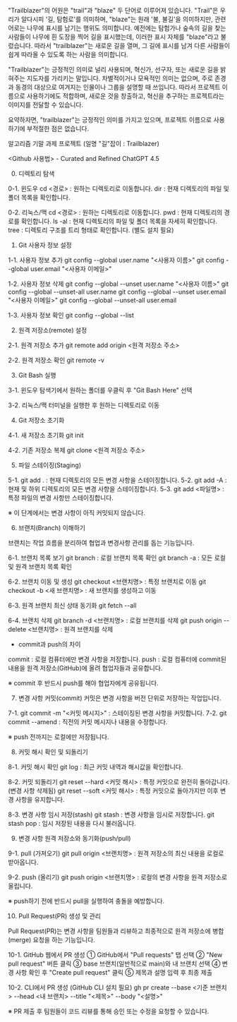 "Trailblazer"의 어원은 "trail"과 "blaze" 두 단어로 이루어져 있습니다. "Trail"은 우리가 알다시피 '길, 탐험로'를 의미하며, "blaze"는 원래 '불, 불길'을 의미하지만, 관련어로는 나무에 표시를 남기는 행위도 의미합니다. 예전에는 탐험가나 숲속의 길을 찾는 사람들이 나무에 흰 도장을 찍어 길을 표시했는데, 이러한 표시 자체를 "blaze"라고 불렀습니다. 따라서 "trailblazer"는 새로운 길을 열며, 그 길에 표시를 남겨 다른 사람들이 쉽게 따라올 수 있도록 하는 사람을 의미합니다.

"Trailblazer"는 긍정적인 의미로 널리 사용되며, 혁신가, 선구자, 또는 새로운 길을 밝혀주는 지도자를 가리키는 말입니다. 차별적이거나 모욕적인 의미는 없으며, 주로 존경과 동경의 대상으로 여겨지는 인물이나 그룹을 설명할 때 쓰입니다. 따라서 프로젝트 이름으로 사용하기에도 적합하며, 새로운 것을 창출하고, 혁신을 추구하는 프로젝트라는 이미지를 전달할 수 있습니다.

요약하자면, "trailblazer"는 긍정적인 의미를 가지고 있으며, 프로젝트 이름으로 사용하기에 부적절한 점은 없습니다.

알고리즘 기말 과제 프로젝트 (일명 "길"잡이 : Trailblazer)

<Github 사용법> - Curated and Refined ChatGPT 4.5 

0. 디렉토리 탐색

0-1. 윈도우 cd <경로> : 원하는 디렉토리로 이동합니다. dir : 현재 디렉토리의 파일 및 폴더 목록을 확인합니다.

0-2. 리눅스/맥 cd <경로> : 원하는 디렉토리로 이동합니다. pwd : 현재 디렉토리의 경로를 확인합니다. ls -al : 현재 디렉토리의 파일 및 폴더 목록을 자세히 확인합니다. tree : 디렉토리 구조를 트리 형태로 확인합니다. (별도 설치 필요)

1. Git 사용자 정보 설정

1-1. 사용자 정보 추가 git config --global user.name "<사용자 이름>" git config --global user.email "<사용자 이메일>"

1-2. 사용자 정보 삭제 git config --global --unset user.name "<사용자 이름>" git config --global --unset-all user.name git config --global --unset user.email "<사용자 이메일>" git config --global --unset-all user.email

1-3. 사용자 정보 확인 git config --global --list

2. 원격 저장소(remote) 설정

2-1. 원격 저장소 추가 git remote add origin <원격 저장소 주소>

2-2. 원격 저장소 확인 git remote -v

3. Git Bash 실행

3-1. 윈도우 탐색기에서 원하는 폴더를 우클릭 후 "Git Bash Here" 선택

3-2. 리눅스/맥 터미널을 실행한 후 원하는 디렉토리로 이동

4. Git 저장소 초기화

4-1. 새 저장소 초기화 git init

4-2. 기존 저장소 복제 git clone <원격 저장소 주소>

5. 파일 스테이징(Staging)

5-1. git add . : 현재 디렉토리의 모든 변경 사항을 스테이징합니다. 
5-2. git add -A : 현재 및 하위 디렉토리의 모든 변경 사항을 스테이징합니다. 
5-3. git add <파일명> : 특정 파일의 변경 사항만 스테이징합니다.

※ 이 단계에서는 변경 사항이 아직 커밋되지 않습니다.

6. 브랜치(Branch) 이해하기

브랜치는 작업 흐름을 분리하여 협업과 변경사항 관리를 돕는 기능입니다.

6-1. 브랜치 목록 보기 git branch : 로컬 브랜치 목록 확인 git branch -a : 모든 로컬 및 원격 브랜치 목록 확인

6-2. 브랜치 이동 및 생성 git checkout <브랜치명> : 특정 브랜치로 이동 git checkout -b <새 브랜치명> : 새 브랜치를 생성하고 이동

6-3. 원격 브랜치 최신 상태 동기화 git fetch --all

6-4. 브랜치 삭제 git branch -d <브랜치명> : 로컬 브랜치를 삭제 git push origin --delete <브랜치명> : 원격 브랜치를 삭제

* commit과 push의 차이

commit : 로컬 컴퓨터에만 변경 사항을 저장합니다. push : 로컬 컴퓨터에 commit된 내용을 원격 저장소(GitHub)에 올려 협업자들과 공유합니다.

※ commit 후 반드시 push를 해야 협업자에게 공유됩니다.

7. 변경 사항 커밋(commit)
커밋은 변경 사항을 버전 단위로 저장하는 작업입니다.

7-1. git commit -m "<커밋 메시지>" : 스테이징된 변경 사항을 커밋합니다. 
7-2. git commit --amend : 직전의 커밋 메시지나 내용을 수정합니다.

※ push 전까지는 로컬에만 저장됩니다.

8. 커밋 해시 확인 및 되돌리기

8-1. 커밋 해시 확인 git log : 최근 커밋 내역과 해시값을 확인합니다.

8-2. 커밋 되돌리기 git reset --hard <커밋 해시> : 특정 커밋으로 완전히 돌아갑니다. (변경 사항 삭제됨) git reset --soft <커밋 해시> : 특정 커밋으로 돌아가지만 이후 변경 사항을 유지합니다.

8-3. 변경 사항 임시 저장(stash) git stash : 변경 사항을 임시로 저장합니다. git stash pop : 임시 저장된 내용을 다시 불러옵니다.

9. 변경 사항 원격 저장소와 동기화(push/pull)

9-1. pull (가져오기) git pull origin <브랜치명> : 원격 저장소의 최신 내용을 로컬로 받아옵니다.

9-2. push (올리기) git push origin <브랜치명> : 로컬의 변경 사항을 원격 저장소로 올립니다.

※ push하기 전에 반드시 pull을 실행하여 충돌을 예방합니다.

10. Pull Request(PR) 생성 및 관리

Pull Request(PR)는 변경 사항을 팀원들과 리뷰하고 최종적으로 원격 저장소에 병합(merge) 요청을 하는 기능입니다.

10-1. GitHub 웹에서 PR 생성 ① GitHub에서 "Pull requests" 탭 선택 ② "New pull request" 버튼 클릭 ③ base 브랜치(일반적으로 main)와 내 브랜치 선택 ④ 변경 사항 확인 후 "Create pull request" 클릭 ⑤ 제목과 설명 입력 후 최종 제출

10-2. CLI에서 PR 생성 (GitHub CLI 설치 필요) gh pr create --base <기준 브랜치> --head <내 브랜치> --title "<제목>" --body "<설명>"

※ PR 제출 후 팀원들이 코드 리뷰를 통해 승인 또는 수정을 요청할 수 있습니다.
